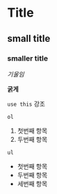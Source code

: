 # Title

## small title

### smaller title

_기울임_

__굵게__

`use this` 강조

`ol`

1. 첫번째 항목
2. 두번째 항목

`ul`

- 첫번째 항목
- 두번째 항목
- 세번째 항목

